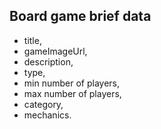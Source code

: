 ## Board game brief data

- title,
- gameImageUrl,
- description,
- type,
- min number of players,
- max number of players,
- category,
- mechanics.
